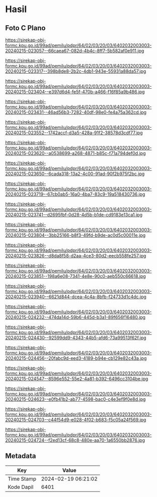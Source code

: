 # Hasil

## Foto C Plano

https://sirekap-obj-formc.kpu.go.id/99ad/pemilu/pdpr/64/02/03/20/03/6402032003003-20240215-023057--66caea67-082d-4b4c-8ff7-5b582af0e911.jpg

https://sirekap-obj-formc.kpu.go.id/99ad/pemilu/pdpr/64/02/03/20/03/6402032003003-20240215-023317--398b8de8-2b2c-4db1-943e-55931a88da57.jpg

https://sirekap-obj-formc.kpu.go.id/99ad/pemilu/pdpr/64/02/03/20/03/6402032003003-20240215-023404--e397d6d4-fe5f-470b-a466-f16f85a9b486.jpg

https://sirekap-obj-formc.kpu.go.id/99ad/pemilu/pdpr/64/02/03/20/03/6402032003003-20240215-023431--46ad56b3-7282-40df-98e0-fe4a75a362cd.jpg

https://sirekap-obj-formc.kpu.go.id/99ad/pemilu/pdpr/64/02/03/20/03/6402032003003-20240215-023552--1742accf-d3a5-428a-91f2-38578d3cdf77.jpg

https://sirekap-obj-formc.kpu.go.id/99ad/pemilu/pdpr/64/02/03/20/03/6402032003003-20240215-023620--a0538699-a268-4871-b85c-f71a794def0d.jpg

https://sirekap-obj-formc.kpu.go.id/99ad/pemilu/pdpr/64/02/03/20/03/6402032003003-20240215-023650--6cada318-13a2-4c00-91ad-90f2b975f2bc.jpg

https://sirekap-obj-formc.kpu.go.id/99ad/pemilu/pdpr/64/02/03/20/03/6402032003003-20240215-023719--67cb0ab5-16a0-4ba7-83c9-19a518430736.jpg

https://sirekap-obj-formc.kpu.go.id/99ad/pemilu/pdpr/64/02/03/20/03/6402032003003-20240215-023741--d2695fbf-0d28-4d5b-b1de-cd9183e13ca1.jpg

https://sirekap-obj-formc.kpu.go.id/99ad/pemilu/pdpr/64/02/03/20/03/6402032003003-20240215-023804--3bb25166-b8f3-49fd-b9de-ac0d5c00011e.jpg

https://sirekap-obj-formc.kpu.go.id/99ad/pemilu/pdpr/64/02/03/20/03/6402032003003-20240215-023826--d8da8f58-d2aa-4ce3-80d2-eecb558fe257.jpg

https://sirekap-obj-formc.kpu.go.id/99ad/pemilu/pdpr/64/02/03/20/03/6402032003003-20240215-023851--198a6e08-7341-4e8e-90c0-aeb550c66618.jpg

https://sirekap-obj-formc.kpu.go.id/99ad/pemilu/pdpr/64/02/03/20/03/6402032003003-20240215-023940--6621d844-dcea-4c4a-8bfb-f24733d1c4dc.jpg

https://sirekap-obj-formc.kpu.go.id/99ad/pemilu/pdpr/64/02/03/20/03/6402032003003-20240215-024232--474da14d-59b6-445d-b3a1-89f656f16480.jpg

https://sirekap-obj-formc.kpu.go.id/99ad/pemilu/pdpr/64/02/03/20/03/6402032003003-20240215-024430--92599dd9-4343-44b5-afd6-73a99513f62f.jpg

https://sirekap-obj-formc.kpu.go.id/99ad/pemilu/pdpr/64/02/03/20/03/6402032003003-20240215-024456--20fabc9d-eed3-4189-b94e-cb129e82c43a.jpg

https://sirekap-obj-formc.kpu.go.id/99ad/pemilu/pdpr/64/02/03/20/03/6402032003003-20240215-024547--8596e552-55e2-4a81-b392-6496cc3104be.jpg

https://sirekap-obj-formc.kpu.go.id/99ad/pemilu/pdpr/64/02/03/20/03/6402032003003-20240215-024623--e0fb41b2-ab77-4598-bac0-c4e3ef9f0e8d.jpg

https://sirekap-obj-formc.kpu.go.id/99ad/pemilu/pdpr/64/02/03/20/03/6402032003003-20240215-024703--c44f54d9-e028-4f02-b683-f5c05a24f569.jpg

https://sirekap-obj-formc.kpu.go.id/99ad/pemilu/pdpr/64/02/03/20/03/6402032003003-20240215-024724--f2ed13cf-68c8-480e-aa70-1a6550bb2876.jpg


## Metadata

| Key        | Value               |
| ---------- | ------------------- |
| Time Stamp | 2024-02-19 06:21:02 |
| Kode Dapil | 6401                |



